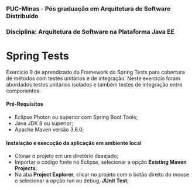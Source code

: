
### PUC-Minas - Pós graduação em Arquitetura de Software Distribuido 
### Disciplina: Arquitetura de Software na Plataforma Java EE

# Spring Tests
Exercicio 9 de aprendizado do Framework do Spring Tests para cobertura de métodos com testes unitários e de integração.
Neste exercicio foram abordados testes unitários isolados e também testes de integração entre componentes


#### Pré-Requisitos
- Eclipse Photon ou superior com Spring Boot Tools;
- Java JDK 8 ou superior;
- Apache Maven versão 3.6.0;

#### Instalação e execução da aplicação em ambiente local
- Clonar o projeto em um diretório desejado;
- Importar o código fonte no Eclipse, selecionar a opção **Existing Maven Projects**;
- Na aba **Project Explorer**, clicar no projeto com o botão direito do mouse e selecionar a opção run ou debug, **JUnit Test**;


